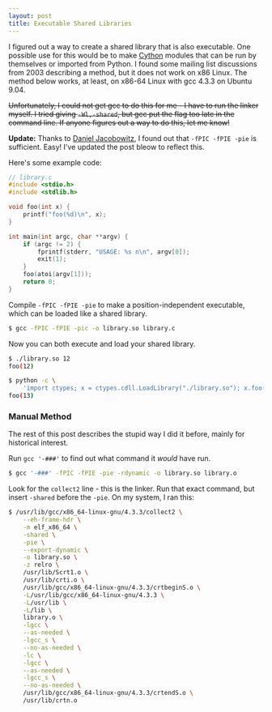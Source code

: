 ```yaml
---
layout: post
title: Executable Shared Libraries
---
```


I figured out a way to create a shared library that is also executable.  One
possible use for this would be to make [Cython](http://cython.org) modules
that can be run by themselves or imported from Python.  I found some mailing
list discussions from 2003 describing a method, but it does not work on x86
Linux.  The method below works, at least, on x86-64 Linux with gcc 4.3.3 on
Ubuntu 9.04.

~~Unfortunately, I could not get gcc to do this for me - I have to run the
linker myself.  I tried giving `-Wl,-shared`, but gcc put the flag
too late in the command line.  If anyone figures out a way to do this, let me
know!~~

**Update:** Thanks to [Daniel
Jacobowitz](http://sourceware.org/ml/binutils/2009-10/msg00088.html), I found
out that `-fPIC -fPIE -pie` is sufficient.  Easy!  I've updated the post bleow
to reflect this.

Here's some example code:

```c
// library.c
#include <stdio.h>
#include <stdlib.h>

void foo(int x) {
    printf("foo(%d)\n", x);
}

int main(int argc, char **argv) {
    if (argc != 2) {
        fprintf(stderr, "USAGE: %s n\n", argv[0]);
        exit(1);
    }
    foo(atoi(argv[1]));
    return 0;
}
```

Compile `-fPIC -fPIE -pie` to make a position-independent executable, which
can be loaded like a shared library.

```bash
$ gcc -fPIC -fPIE -pic -o library.so library.c
```

Now you can both execute and load your shared library.

```bash
$ ./library.so 12
foo(12)

$ python -c \
    'import ctypes; x = ctypes.cdll.LoadLibrary("./library.so"); x.foo(13)'
foo(13)
```

### Manual Method ###

The rest of this post describes the stupid way I did it before, mainly for
historical interest.

Run `gcc '-###'` to find out what command it *would* have run.

```bash
$ gcc '-###' -fPIC -fPIE -pie -rdynamic -o library.so library.o
```

Look for the `collect2` line - this is the linker.  Run that exact command,
but insert `-shared` before the `-pie`.  On my system, I ran this:

```bash
$ /usr/lib/gcc/x86_64-linux-gnu/4.3.3/collect2 \
    --eh-frame-hdr \
    -m elf_x86_64 \
    -shared \
    -pie \
    --export-dynamic \
    -o library.so \
    -z relro \
    /usr/lib/Scrt1.o \
    /usr/lib/crti.o \
    /usr/lib/gcc/x86_64-linux-gnu/4.3.3/crtbeginS.o \
    -L/usr/lib/gcc/x86_64-linux-gnu/4.3.3 \
    -L/usr/lib \
    -L/lib \
    library.o \
    -lgcc \
    --as-needed \
    -lgcc_s \
    --no-as-needed \
    -lc \
    -lgcc \
    --as-needed \
    -lgcc_s \
    --no-as-needed \
    /usr/lib/gcc/x86_64-linux-gnu/4.3.3/crtendS.o \
    /usr/lib/crtn.o
```

